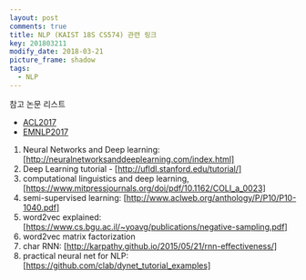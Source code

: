 ```yaml
---
layout: post
comments: true
title: NLP (KAIST 18S CS574) 관련 링크
key: 201803211
modify_date: 2018-03-21
picture_frame: shadow
tags:
  - NLP
---
```


참고 논문 리스트
- [ACL2017](https://acl2017.wordpress.com/2017/04/05/accepted-papers-and-demonstrations/)
- [EMNLP2017](http://emnlp2017.net/accepted-papers.html)

1. Neural Networks and Deep learning: [http://neuralnetworksanddeeplearning.com/index.html]
2. Deep Learning tutorial - [http://ufldl.stanford.edu/tutorial/]
3. computational linguistics and deep learning, [https://www.mitpressjournals.org/doi/pdf/10.1162/COLI_a_0023]
4. semi-supervised learning: [http://www.aclweb.org/anthology/P/P10/P10-1040.pdf]
5. word2vec explained: [https://www.cs.bgu.ac.il/~yoavg/publications/negative-sampling.pdf]
6. word2vec matrix factorization
7. char RNN: [http://karpathy.github.io/2015/05/21/rnn-effectiveness/]
8. practical neural net for NLP: [https://github.com/clab/dynet_tutorial_examples]

